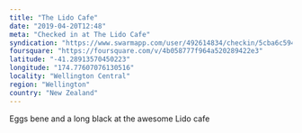 ```yaml
---
title: "The Lido Cafe"
date: "2019-04-20T12:48"
meta: "Checked in at The Lido Cafe"
syndication: "https://www.swarmapp.com/user/492614834/checkin/5cba6c59471d6e002c061b55"
foursquare: "https://foursquare.com/v/4b058777f964a520289422e3"
latitude: "-41.28913570450223"
longitude: "174.77607076130516"
locality: "Wellington Central"
region: "Wellington"
country: "New Zealand"
---
```

Eggs bene and a long black at the awesome Lido cafe
